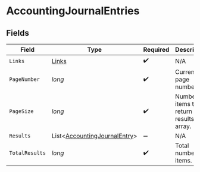 # AccountingJournalEntries


## Fields

| Field                                                                         | Type                                                                          | Required                                                                      | Description                                                                   |
| ----------------------------------------------------------------------------- | ----------------------------------------------------------------------------- | ----------------------------------------------------------------------------- | ----------------------------------------------------------------------------- |
| `Links`                                                                       | [Links](../../models/shared/Links.md)                                         | :heavy_check_mark:                                                            | N/A                                                                           |
| `PageNumber`                                                                  | *long*                                                                        | :heavy_check_mark:                                                            | Current page number.                                                          |
| `PageSize`                                                                    | *long*                                                                        | :heavy_check_mark:                                                            | Number of items to return in results array.                                   |
| `Results`                                                                     | List<[AccountingJournalEntry](../../models/shared/AccountingJournalEntry.md)> | :heavy_minus_sign:                                                            | N/A                                                                           |
| `TotalResults`                                                                | *long*                                                                        | :heavy_check_mark:                                                            | Total number of items.                                                        |